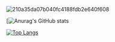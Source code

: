 ![210a35da07b040fc4188fdb2e640f608](https://user-images.githubusercontent.com/104678798/167266019-e69a4122-2c3e-4dbc-bacd-f3d03661fe07.gif)






[![Anurag's GitHub stats](https://github-readme-stats.vercel.app/api?username=Clem7777&show_icons=true&title_color=fff&icon_color=79ff97&text_color=9f9f9f&bg_color=151515)

[![Top Langs](https://github-readme-stats.vercel.app/api/top-langs/?username=Clem7777&layout=compact)](https://github.com/anuraghazra/github-readme-stats)
